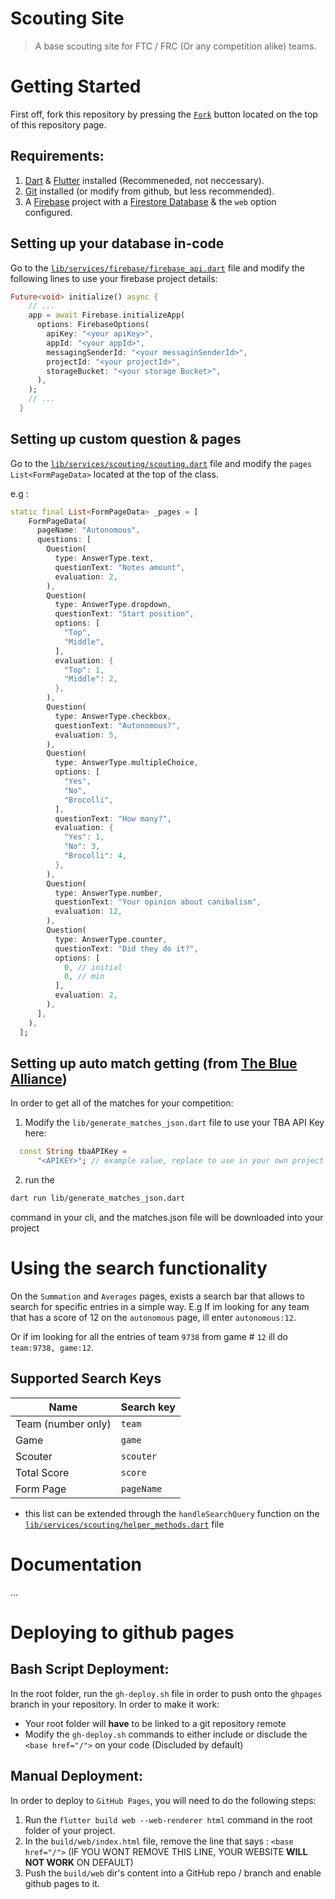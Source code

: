 # Scouting Site

> A base scouting site for FTC / FRC (Or any competition alike) teams.

# Getting Started
First off, fork this repository by pressing the [`Fork`](https://github.com/DanPeled/Scouting-Tool/fork) button located on the top of this repository page.

## Requirements:
1. [Dart](https://dart.dev/get-dart) & [Flutter](https://docs.flutter.dev/get-started/install) installed (Recommeneded, not neccessary).
2. [Git](https://git-scm.com/) installed (or modify from github, but less recommended).
3. A [Firebase](https://firebase.google.com/) project with a [Firestore Database](https://firebase.google.com/docs/firestore) & the `web` option configured.

## Setting up your database in-code
Go to the [`lib/services/firebase/firebase_api.dart`](https://github.com/DanPeled/Scouting-Tool/blob/master/lib/services/firebase/firebase_api.dart) file and modify the following lines to use your firebase project details:
```dart
Future<void> initialize() async {
    // ...
	app = await Firebase.initializeApp(
      options: FirebaseOptions(
        apiKey: "<your apiKey>",
        appId: "<your appId>",
        messagingSenderId: "<your messaginSenderId>",
        projectId: "<your projectId>",
        storageBucket: "<your storage Bucket>",
      ),
    );
	// ...
  }
```

## Setting up custom question & pages
Go to the [`lib/services/scouting/scouting.dart`](https://github.com/DanPeled/Scouting-Tool/blob/master/lib/services/scouting/scouting.dart) file and modify the `pages` `List<FormPageData>` located at the top of the class. 

e.g : 
```dart
static final List<FormPageData> _pages = [
    FormPageData(
      pageName: "Autonomous",
      questions: [
        Question(
          type: AnswerType.text,
          questionText: "Notes amount",
          evaluation: 2,
        ),
        Question(
          type: AnswerType.dropdown,
          questionText: "Start position",
          options: [
            "Top",
            "Middle",
          ],
          evaluation: {
            "Top": 1,
            "Middle": 2,
          },
        ),
        Question(
          type: AnswerType.checkbox,
          questionText: "Autonomous?",
          evaluation: 5,
        ),
        Question(
          type: AnswerType.multipleChoice,
          options: [
            "Yes",
            "No",
            "Brocolli",
          ],
          questionText: "How many?",
          evaluation: {
            "Yes": 1,
            "No": 3,
            "Brocolli": 4,
          },
        ),
        Question(
          type: AnswerType.number,
          questionText: "Your opinion about canibalism",
          evaluation: 12,
        ),
        Question(
          type: AnswerType.counter,
          questionText: "Did they do it?",
          options: [
            0, // initial
            0, // min
          ],
          evaluation: 2,
        ),
      ],
    ),
  ];
  ```
## Setting up auto match getting (from [The Blue Alliance](https://www.thebluealliance.com/))
In order to get all of the matches for your competition:
1. Modify the `lib/generate_matches_json.dart` file to use your TBA API Key here:
```dart
  const String tbaAPIKey =
      "<APIKEY>"; // example value, replace to use in your own project
```
2. run the 
```bash
dart run lib/generate_matches_json.dart
``` 
command in your cli, and the matches.json file will be downloaded into your project

# Using the search functionality
On the `Summation` and `Averages` pages, exists a search bar that allows to search for specific entries in a simple way.
E.g If im looking for any team that has a score of 12 on the `autonomous` page, ill enter `autonomous:12`.

Or if im looking for all the entries of team `9738` from game # `12` ill do `team:9738, game:12`.  

## Supported Search Keys
|   Name    | Search key |
|  -------- |  --------  |
| Team (number only) | `team` |
| Game | `game` |
| Scouter | `scouter` |
| Total Score | `score` |
| Form Page | `pageName` |

* this list can be extended through the `handleSearchQuery` function on the [`lib/services/scouting/helper_methods.dart`](https://github.com/DanPeled/Scouting-Tool/blob/master/lib/services/scouting/helper_methods.dart) file
# Documentation
...

# Deploying to github pages
## Bash Script Deployment:
In the root folder, run the `gh-deploy.sh` file in order to push onto the `ghpages` branch in your repository.
In order to make it work:
- Your root folder will **have** to be linked to a git repository remote
- Modify the `gh-deploy.sh` commands to either include or disclude the `<base href="/">` on your code (Discluded by default)

## Manual Deployment:
In order to deploy to `GitHub Pages`, you will need to do the following steps:
1. Run the `flutter build web --web-renderer html` command in the root folder of your project.
2. In the `build/web/index.html` file, remove the line that says : `<base href="/">` (IF YOU WONT REMOVE THIS LINE, YOUR WEBSITE **WILL NOT WORK** ON DEFAULT)
3. Push the `build/web` dir's content into a GitHub repo / branch and enable github pages to it.
